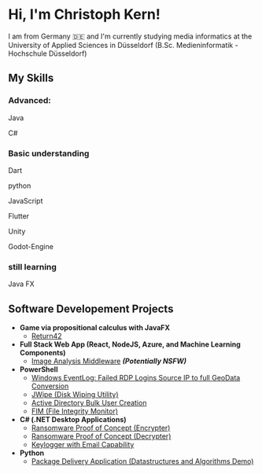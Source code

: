 <h1>Hi, I'm Christoph Kern! <br/> </h1>

<p>I am from Germany 🇩🇪 and I'm currently studying media informatics at the University of Applied Sciences in Düsseldorf (B.Sc. Medieninformatik - Hochschule Düsseldorf)</p>

<h2>My Skills</h2>

<h3>Advanced:</h3>
<p>Java</p>
<p>C#</p>

<h3>Basic understanding</h3>
<p>Dart</p>
<p>python</p>
<p>JavaScript</p>

<p>Flutter</p>

<p>Unity</p>
<p>Godot-Engine</p>

<h3>still learning</h3>
<p>Java FX</p>
<p></p>

<h2>Software Developement Projects</h2>

- <b>Game via propositional calculus with JavaFX</b>
  - [Return42](https://github.com/HSD-Return42/Return42)
- <b>Full Stack Web App (React, NodeJS, Azure, and Machine Learning Components)</b>
  - [Image Analysis Middleware](https://github.com/joshmadakor1/4chan-Image-Analysis-Middleware-C964) <b><i>(Potentially NSFW)</b></i>
- <b>PowerShell</b>
  - [Windows EventLog: Failed RDP Logins Source IP to full GeoData Conversion](https://github.com/joshmadakor1/Sentinel-Lab)
  - [JWipe (Disk Wiping Utility)](https://github.com/joshmadakor1/Jwipe.PowerShell)
  - [Active Directory Bulk User Creation](https://github.com/joshmadakor1/AD_PS)
  - [FIM (File Integrity Monitor)](https://github.com/joshmadakor1/PowerShell-Integrity-FIM)
- <b>C# (.NET Desktop Applications)</b>
  - [Ransomware Proof of Concept (Encrypter)](https://github.com/joshmadakor1/EncrypterPOC)
  - [Ransomware Proof of Concept (Decrypter)](https://github.com/joshmadakor1/DecrypterPOC)
  - [Keylogger with Email Capability](https://github.com/joshmadakor1/Key-Logger-With-Email)
- <b>Python</b>
  - [Package Delivery Application (Datastructures and Algorithms Demo)](https://github.com/joshmadakor1/Package-Delivery-Pathfinding-Algorithm)
  
<!--
**joshmadakor1/joshmadakor1** is a ✨ _special_ ✨ repository because its `README.md` (this file) appears on your GitHub profile.

Here are some ideas to get you started:

- 🔭 I’m currently working on ...
- 🌱 I’m currently learning ...
- 👯 I’m looking to collaborate on ...
- 🤔 I’m looking for help with ...
- 💬 Ask me about ...
- 📫 How to reach me: ...
- 😄 Pronouns: ...
- ⚡ Fun fact: ...
-->

